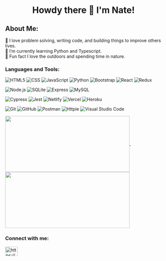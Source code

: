 <h1 align="center">Howdy there 👋 I'm Nate!</h1>


<h2>About Me:</h2>

<p>
🤔 I love problem solving, writing code, and building things to improve others lives.
  <br/>
🌱 I’m currently learning Python and Typescript.
  <br/>
 🔭 Fun fact I love the outdoors and spending time in nature.
  </p>
  
<!--
**nwnichols02/nwnichols02** is a ✨ _special_ ✨ repository because its `README.md` (this file) appears on your GitHub profile.

Here are some ideas to get you started:

- 🔭 I’m currently working on ...
- 🌱 I’m currently learning ...
- 👯 I’m looking to collaborate on ...
- 🤔 I’m looking for help with ...
- 💬 Ask me about ...

- 😄 Pronouns: ...
- ⚡ Fun fact: ...
-->

<h3 align="left">Languages and Tools:</h3>

  ![HTML5](https://img.shields.io/badge/-HTML5-333333?style=flat&logo=HTML5)
  ![CSS](https://img.shields.io/badge/-CSS-333333?style=flat&logo=CSS3&logoColor=1572B6)
  ![JavaScript](https://img.shields.io/badge/-JavaScript-333333?style=flat&logo=javascript)
  ![Python](https://img.shields.io/badge/-Python-333333?style=flat&logo=python)
  ![Bootstrap](https://img.shields.io/badge/-Bootstrap-333333?style=flat&logo=bootstrap&logoColor=563D7C)
  ![React](https://img.shields.io/badge/-React-333333?style=flat&logo=react)
  ![Redux](https://img.shields.io/badge/-Redux-333333?style=flat&logo=redux)
  <br/>
  
  ![Node.js](https://img.shields.io/badge/-Node.js-333333?style=flat&logo=node.js)
  ![SQLite](https://img.shields.io/badge/-SQLite-333333?style=flat&logo=sqlite)
  ![Express](https://img.shields.io/badge/-Express-333333?style=flat&logo=express)
  ![MySQL](https://img.shields.io/badge/-MySQL-333333?style=flat&logo=mysql)
  <br/>
  
  ![Cypress](https://img.shields.io/badge/-Cypress-333333?style=flat&logo=cypress)
  ![Jest](https://img.shields.io/badge/-Jest-333333?style=flat&logo=jest)
  ![Netlify](https://img.shields.io/badge/-Netlify-333333?style=flat&logo=netlify)
  ![Vercel](https://img.shields.io/badge/-Vercel-333333?style=flat&logo=vercel)
  ![Heroku](https://img.shields.io/badge/-Heroku-333333?style=flat&logo=heroku)
  <br/>
  
  ![Git](https://img.shields.io/badge/-Git-333333?style=flat&logo=git)
  ![GitHub](https://img.shields.io/badge/-GitHub-333333?style=flat&logo=github)
  ![Postman](https://img.shields.io/badge/-Postman-333333?style=flat&logo=postman)
  ![Httpie](https://img.shields.io/badge/-Httpie-333333?style=flat&logo=httpie)
  ![Visual Studio Code](https://img.shields.io/badge/-Visual%20Studio%20Code-333333?style=flat&logo=visual-studio-code&logoColor=007ACC)
  
<a href="https://github.com/nwnichols02">
  <img height="180em" width="400em" align="center" src="https://github-readme-stats.vercel.app/api?username=nwnichols02&theme=dark&show_icons=true" />&nbsp; <img height="180em" width="400em" align="center" src="https://github-readme-stats.vercel.app/api/top-langs/?username=nwnichols02&theme=dark&layout=compact" />
</a>

<h3 align="left">Connect with me:</h3>
<p align="left">
<a href="https://linkedin.com/in/https://www.linkedin.com/in/nathan-w-nichols/" target="blank"><img align="center" src="https://raw.githubusercontent.com/rahuldkjain/github-profile-readme-generator/master/src/images/icons/Social/linked-in-alt.svg" alt="https://www.linkedin.com/in/nathan-w-nichols/" height="30" width="40" /></a>
</p>


<p align="left"> <a href="https://getbootstrap.com" target="_blank" rel="noreferrer">
  
</p>
  
  
